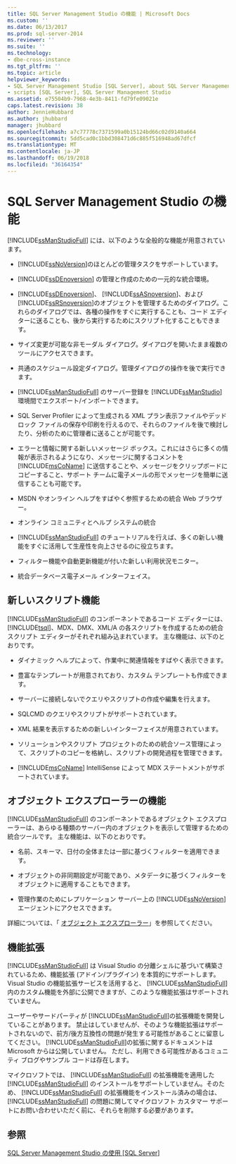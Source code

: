 ```yaml
---
title: SQL Server Management Studio の機能 | Microsoft Docs
ms.custom: ''
ms.date: 06/13/2017
ms.prod: sql-server-2014
ms.reviewer: ''
ms.suite: ''
ms.technology:
- dbe-cross-instance
ms.tgt_pltfrm: ''
ms.topic: article
helpviewer_keywords:
- SQL Server Management Studio [SQL Server], about SQL Server Management Studio
- scripts [SQL Server], SQL Server Management Studio
ms.assetid: e75504b9-7968-4e3b-8411-fd79fe09021e
caps.latest.revision: 38
author: JennieHubbard
ms.author: jhubbard
manager: jhubbard
ms.openlocfilehash: a7c77778c7371599a0b15124bd66c02d9140a664
ms.sourcegitcommit: 5dd5cad0c1bbd308471d6c885f516948ad67dfcf
ms.translationtype: MT
ms.contentlocale: ja-JP
ms.lasthandoff: 06/19/2018
ms.locfileid: "36164354"
---
```

# <a name="features-in-sql-server-management-studio"></a>SQL Server Management Studio の機能
  [!INCLUDE[ssManStudioFull](../includes/ssmanstudiofull-md.md)] には、以下のような全般的な機能が用意されています。  
  
-   [!INCLUDE[ssNoVersion](../includes/ssnoversion-md.md)]のほとんどの管理タスクをサポートしています。  
  
-   [!INCLUDE[ssDEnoversion](../includes/ssdenoversion-md.md)] の管理と作成のための一元的な統合環境。  
  
-   [!INCLUDE[ssDEnoversion](../includes/ssdenoversion-md.md)]、 [!INCLUDE[ssASnoversion](../includes/ssasnoversion-md.md)]、および [!INCLUDE[ssRSnoversion](../includes/ssrsnoversion-md.md)]のオブジェクトを管理するためのダイアログ。これらのダイアログでは、各種の操作をすぐに実行することも、コード エディターに送ることも、後から実行するためにスクリプト化することもできます。  
  
-   サイズ変更が可能な非モーダル ダイアログ。ダイアログを開いたまま複数のツールにアクセスできます。  
  
-   共通のスケジュール設定ダイアログ。管理ダイアログの操作を後で実行できます。  
  
-   [!INCLUDE[ssManStudioFull](../includes/ssmanstudiofull-md.md)] のサーバー登録を [!INCLUDE[ssManStudio](../includes/ssmanstudio-md.md)] 環境間でエクスポート/インポートできます。  
  
-   SQL Server Profiler によって生成される XML プラン表示ファイルやデッドロック ファイルの保存や印刷を行えるので、それらのファイルを後で検討したり、分析のために管理者に送ることが可能です。  
  
-   エラーと情報に関する新しいメッセージ ボックス。これにはさらに多くの情報が表示されるようになり、メッセージに関するコメントを [!INCLUDE[msCoName](../includes/msconame-md.md)] に送信することや、メッセージをクリップボードにコピーすること、サポート チームに電子メールの形でメッセージを簡単に送信することも可能です。  
  
-   MSDN やオンライン ヘルプをすばやく参照するための統合 Web ブラウザー。  
  
-   オンライン コミュニティとヘルプ システムの統合  
  
-   [!INCLUDE[ssManStudioFull](../includes/ssmanstudiofull-md.md)] のチュートリアルを行えば、多くの新しい機能をすぐに活用して生産性を向上させるのに役立ちます。  
  
-   フィルター機能や自動更新機能が付いた新しい利用状況モニター。  
  
-   統合データベース電子メール インターフェイス。  
  
## <a name="new-scripting-capabilities"></a>新しいスクリプト機能  
 [!INCLUDE[ssManStudioFull](../includes/ssmanstudiofull-md.md)] のコンポーネントであるコード エディターには、 [!INCLUDE[tsql](../includes/tsql-md.md)]、MDX、DMX、XML/A の各スクリプトを作成するための統合スクリプト エディターがそれぞれ組み込まれています。 主な機能は、以下のとおりです。  
  
-   ダイナミック ヘルプによって、作業中に関連情報をすばやく表示できます。  
  
-   豊富なテンプレートが用意されており、カスタム テンプレートも作成できます。  
  
-   サーバーに接続しないでクエリやスクリプトの作成や編集を行えます。  
  
-   SQLCMD のクエリやスクリプトがサポートされています。  
  
-   XML 結果を表示するための新しいインターフェイスが用意されています。  
  
-   ソリューションやスクリプト プロジェクトのための統合ソース管理によって、スクリプトのコピーを格納し、スクリプトの開発過程を管理できます。  
  
-   [!INCLUDE[msCoName](../includes/msconame-md.md)] IntelliSense によって MDX ステートメントがサポートされています。  
  
## <a name="object-explorer-features"></a>オブジェクト エクスプローラーの機能  
 [!INCLUDE[ssManStudioFull](../includes/ssmanstudiofull-md.md)] のコンポーネントであるオブジェクト エクスプローラーは、あらゆる種類のサーバー内のオブジェクトを表示して管理するための統合ツールです。 主な機能は、以下のとおりです。  
  
-   名前、スキーマ、日付の全体または一部に基づくフィルターを適用できます。  
  
-   オブジェクトの非同期設定が可能であり、メタデータに基づくフィルターをオブジェクトに適用することもできます。  
  
-   管理作業のためにレプリケーション サーバー上の [!INCLUDE[ssNoVersion](../includes/ssnoversion-md.md)] エージェントにアクセスできます。  
  
 詳細については、「 [オブジェクト エクスプローラー](../ssms/object/object-explorer.md)」を参照してください。  
  
## <a name="extensibility"></a>機能拡張  
 [!INCLUDE[ssManStudioFull](../includes/ssmanstudiofull-md.md)] は Visual Studio の分離シェルに基づいて構築されているため、機能拡張 (アドイン/プラグイン) を本質的にサポートします。 Visual Studio の機能拡張サービスを活用すると、 [!INCLUDE[ssManStudioFull](../includes/ssmanstudiofull-md.md)]内のカスタム機能を外部に公開できますが、このような機能拡張はサポートされていません。  
  
 ユーザーやサードパーティが [!INCLUDE[ssManStudioFull](../includes/ssmanstudiofull-md.md)]の拡張機能を開発していることがあります。 禁止はしていませんが、そのような機能拡張はサポートされないので、前方/後方互換性の問題が発生する可能性があることに留意してください。 [!INCLUDE[ssManStudioFull](../includes/ssmanstudiofull-md.md)]の拡張に関するドキュメントは Microsoft からは公開していません。 ただし、利用できる可能性があるコミュニティ ブログやサンプル コードは存在します。  
  
 マイクロソフトでは、 [!INCLUDE[ssManStudioFull](../includes/ssmanstudiofull-md.md)] の拡張機能を適用した [!INCLUDE[ssManStudioFull](../includes/ssmanstudiofull-md.md)] のインストールをサポートしていません。そのため、 [!INCLUDE[ssManStudioFull](../includes/ssmanstudiofull-md.md)] の拡張機能をインストール済みの場合は、 [!INCLUDE[ssManStudioFull](../includes/ssmanstudiofull-md.md)] の問題に関してマイクロソフト カスタマー サポートにお問い合わせいただく前に、それらを削除する必要があります。  
  
## <a name="see-also"></a>参照  
 [SQL Server Management Studio の使用 [SQL Server]](../database-engine/use-sql-server-management-studio.md)  
  
  
